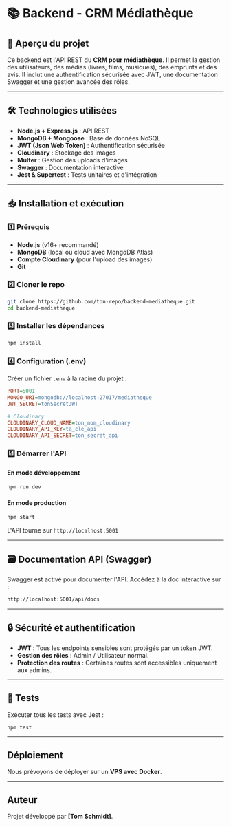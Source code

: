 # 📚 Backend - CRM Médiathèque

## 🚀 Aperçu du projet
Ce backend est l'API REST du **CRM pour médiathèque**. Il permet la gestion des utilisateurs, des médias (livres, films, musiques), des emprunts et des avis. Il inclut une authentification sécurisée avec JWT, une documentation Swagger et une gestion avancée des rôles.

---

## 🛠 Technologies utilisées
- **Node.js + Express.js** : API REST
- **MongoDB + Mongoose** : Base de données NoSQL
- **JWT (Json Web Token)** : Authentification sécurisée
- **Cloudinary** : Stockage des images
- **Multer** : Gestion des uploads d'images
- **Swagger** : Documentation interactive
- **Jest & Supertest** : Tests unitaires et d'intégration

---

## 📥 Installation et exécution

### 1️⃣ Prérequis
- **Node.js** (v16+ recommandé)
- **MongoDB** (local ou cloud avec MongoDB Atlas)
- **Compte Cloudinary** (pour l'upload des images)
- **Git**

### 2️⃣ Cloner le repo
```bash
git clone https://github.com/ton-repo/backend-mediatheque.git
cd backend-mediatheque
```

### 3️⃣ Installer les dépendances
```bash
npm install
```

### 4️⃣ Configuration (.env)
Créer un fichier `.env` à la racine du projet :
```ini
PORT=5001
MONGO_URI=mongodb://localhost:27017/mediatheque
JWT_SECRET=tonSecretJWT

# Cloudinary
CLOUDINARY_CLOUD_NAME=ton_nom_cloudinary
CLOUDINARY_API_KEY=ta_cle_api
CLOUDINARY_API_SECRET=ton_secret_api
```

### 5️⃣ Démarrer l'API
#### En mode développement
```bash
npm run dev
```
#### En mode production
```bash
npm start
```

L'API tourne sur `http://localhost:5001`

---

## 🗃️ Documentation API (Swagger)
Swagger est activé pour documenter l'API.
Accédez à la doc interactive sur :
```bash
http://localhost:5001/api/docs
```

---

## 🔒 Sécurité et authentification
- **JWT** : Tous les endpoints sensibles sont protégés par un token JWT.
- **Gestion des rôles** : Admin / Utilisateur normal.
- **Protection des routes** : Certaines routes sont accessibles uniquement aux admins.

---

## 📂 Tests
Exécuter tous les tests avec Jest :
```bash
npm test
```

---

## Déploiement
Nous prévoyons de déployer sur un **VPS avec Docker**.

---

## Auteur
Projet développé par **[Tom Schmidt]**.
